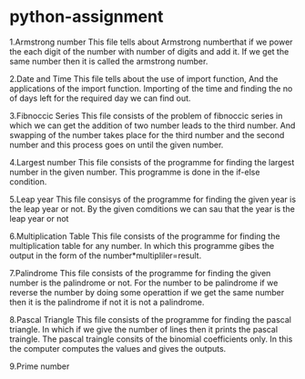 # python-assignment

1.Armstrong number
     This file tells about Armstrong numberthat if we power the each digit of the number with number of digits and add it. If we get the same number then it is called the armstrong number.
     
2.Date and Time
    This file tells about the use of import function, And the applications of the import function. Importing of the time and finding the no of days left for the required day we can find out.
  
3.Fibnoccic Series
    This file consists of the problem of fibnoccic series in which we can get the addition of two number leads to the third number. And swapping of the number takes place for the third number and the second number and this process goes on until the given number.
    
4.Largest number
    This file consists of the programme for finding the largest number in the given number. This programme is done in the if-else condition.
    
5.Leap year
    This file consisys of the programme for finding the given year is the leap year or not. By the given comditions we can sau that the year is the leap year or not
    
6.Multiplication Table
    This file consists of the programme for finding the multiplication table for any number. In which this programme gibes the output in the form of the number*multipliler=result. 
    
7.Palindrome
    This file consists of the programme for finding the given number is the palindrome or not. For the number to be palindrome if we reverse the number by doing some operattion if we get the same number then it is the palindrome if not it is not a palindrome.
    
8.Pascal Triangle
    This file consists of the programme for finding the pascal triangle. In which if we give the number of lines then it prints the pascal traingle. The pascal traingle consits of the binomial coefficients only. In this the computer computes the values and gives the outputs.
    
9.Prime number
